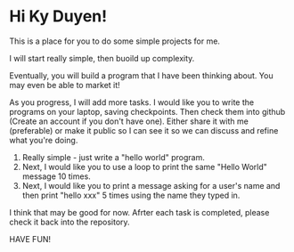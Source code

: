 # Hi Ky Duyen!

This is a place for you to do some simple projects for me.  

I will start really simple, then buoild up complexity.  

Eventually, you will build a program that I have been thinking about.  You may even be able to market it!

As you progress, I will add more tasks.  I would like you to write the programs on your laptop, saving checkpoints. Then check them into github (Create an account if you don't have one).  Either share it with me (preferable) or make it public so I can see it so we can discuss and refine what you're doing.

1. Really simple - just write a "hello world" program.
1. Next, I would like you to use a loop to print the same "Hello World" message 10 times.
1. Next, I would like you to print a message asking for a user's name and then print "hello xxx" 5 times using the name they typed in.

I think that may be good for now.  Afrter each task is completed, please check it back into the repository.

HAVE FUN!
